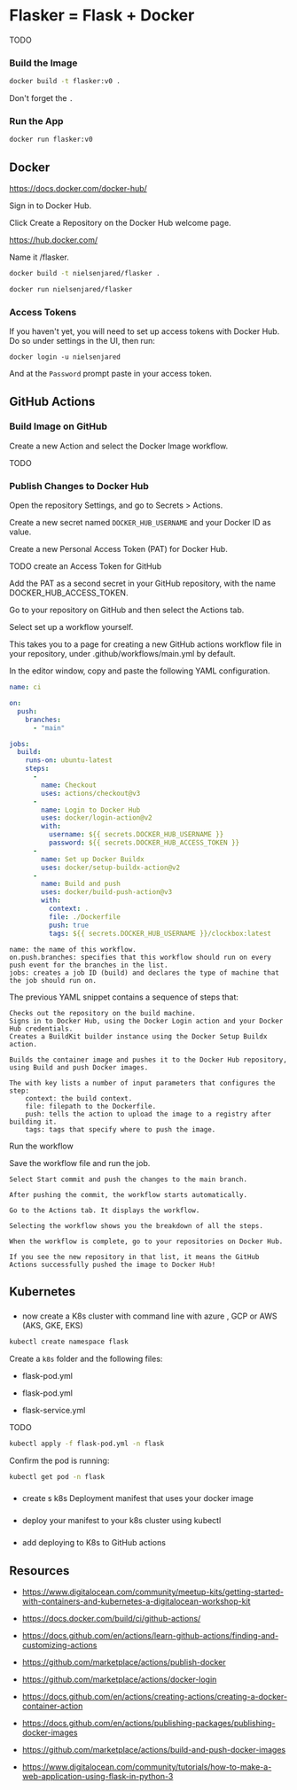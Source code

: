 # Flasker = Flask + Docker

TODO


### Build the Image
```sh
docker build -t flasker:v0 .
```

Don't forget the `.`


### Run the App
```sh
docker run flasker:v0
```


## Docker

https://docs.docker.com/docker-hub/

Sign in to Docker Hub.

Click Create a Repository on the Docker Hub welcome page.

https://hub.docker.com/

Name it <your-username>/flasker.

```sh
docker build -t nielsenjared/flasker .
```


```sh
docker run nielsenjared/flasker
```

### Access Tokens
If you haven't yet, you will need to set up access tokens with Docker Hub. Do so under settings in the UI, then run: 
```
docker login -u nielsenjared
```

And at the `Password` prompt paste in your access token. 


## GitHub Actions

### Build Image on GitHub

Create a new Action and select the Docker Image workflow. 


TODO 


### Publish Changes to Docker Hub


Open the repository Settings, and go to Secrets > Actions.

Create a new secret named `DOCKER_HUB_USERNAME` and your Docker ID as value.


Create a new Personal Access Token (PAT) for Docker Hub.

TODO create an Access Token for GitHub


Add the PAT as a second secret in your GitHub repository, with the name DOCKER_HUB_ACCESS_TOKEN.


Go to your repository on GitHub and then select the Actions tab.

Select set up a workflow yourself.

This takes you to a page for creating a new GitHub actions workflow file in your repository, under .github/workflows/main.yml by default.

In the editor window, copy and paste the following YAML configuration.
```yml
name: ci

on:
  push:
    branches:
      - "main"

jobs:
  build:
    runs-on: ubuntu-latest
    steps:
      -
        name: Checkout
        uses: actions/checkout@v3
      -
        name: Login to Docker Hub
        uses: docker/login-action@v2
        with:
          username: ${{ secrets.DOCKER_HUB_USERNAME }}
          password: ${{ secrets.DOCKER_HUB_ACCESS_TOKEN }}
      -
        name: Set up Docker Buildx
        uses: docker/setup-buildx-action@v2
      -
        name: Build and push
        uses: docker/build-push-action@v3
        with:
          context: .
          file: ./Dockerfile
          push: true
          tags: ${{ secrets.DOCKER_HUB_USERNAME }}/clockbox:latest
```

    name: the name of this workflow.
    on.push.branches: specifies that this workflow should run on every push event for the branches in the list.
    jobs: creates a job ID (build) and declares the type of machine that the job should run on.

The previous YAML snippet contains a sequence of steps that:

    Checks out the repository on the build machine.
    Signs in to Docker Hub, using the Docker Login action and your Docker Hub credentials.
    Creates a BuildKit builder instance using the Docker Setup Buildx action.

    Builds the container image and pushes it to the Docker Hub repository, using Build and push Docker images.

    The with key lists a number of input parameters that configures the step:
        context: the build context.
        file: filepath to the Dockerfile.
        push: tells the action to upload the image to a registry after building it.
        tags: tags that specify where to push the image.

Run the workflow

Save the workflow file and run the job.

    Select Start commit and push the changes to the main branch.

    After pushing the commit, the workflow starts automatically.

    Go to the Actions tab. It displays the workflow.

    Selecting the workflow shows you the breakdown of all the steps.

    When the workflow is complete, go to your repositories on Docker Hub.

    If you see the new repository in that list, it means the GitHub Actions successfully pushed the image to Docker Hub!



## Kubernetes

### 
* now create a K8s cluster with command line with azure , GCP or AWS (AKS, GKE, EKS)

```sh
kubectl create namespace flask
```

Create a `k8s` folder and the following files: 

* flask-pod.yml

* flask-pod.yml

* flask-service.yml


TODO
```sh
kubectl apply -f flask-pod.yml -n flask
```


Confirm the pod is running:
```sh
kubectl get pod -n flask
```


### 
* create s k8s Deployment manifest that uses your docker image


### 
* deploy your manifest to your k8s cluster using kubectl


### 
* add deploying to K8s to GitHub actions








## Resources

* https://www.digitalocean.com/community/meetup-kits/getting-started-with-containers-and-kubernetes-a-digitalocean-workshop-kit

* https://docs.docker.com/build/ci/github-actions/

* https://docs.github.com/en/actions/learn-github-actions/finding-and-customizing-actions

* https://github.com/marketplace/actions/publish-docker

* https://github.com/marketplace/actions/docker-login

* https://docs.github.com/en/actions/creating-actions/creating-a-docker-container-action

* https://docs.github.com/en/actions/publishing-packages/publishing-docker-images

* https://github.com/marketplace/actions/build-and-push-docker-images

* https://www.digitalocean.com/community/tutorials/how-to-make-a-web-application-using-flask-in-python-3












